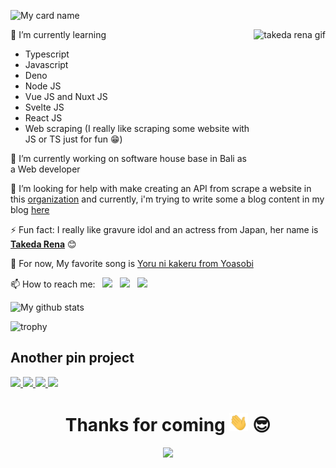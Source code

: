![My card name](https://cardivo.vercel.app/api?name=Satya%20Wikananda&description=Hi,%20i%27m%20a%20front%20end%20web%20developer%20and%20i%27m%2019%20y.o.%20Nice%20to%20meet%20you%20%F0%9F%91%8B&image=https://pbs.twimg.com/profile_images/1295263306731536385/lSqa7QG7_400x400.jpg&backgroundColor=%23ecf0f1&instagram=satyawikananda&linkedin=I%20Gusti%20Ngurah%20Satya%20%20Wikananda&github=satyawikananda&twitter=satya_wikananda&pattern=leaf&colorPattern=%23eaeaea)

<img align="right" alt="takeda rena gif" height=200 src="https://firebasestorage.googleapis.com/v0/b/megumin-wiki.appspot.com/o/rena1.gif?alt=media&token=a8ed0a79-d7d3-41bc-a318-8b96bf556f96" />

🌱 I’m currently learning 
  - Typescript
  - Javascript
  - Deno
  - Node JS
  - Vue JS and Nuxt JS
  - Svelte JS
  - React JS
  - Web scraping (I really like scraping some website with JS or TS just for fun 😁)
  
 
 🔭 I’m currently working on software house base in Bali as a Web developer
 
 🤔 I’m looking for help with make creating an API from scrape a website in this [organization](https://github.com/Kizu-API) and currently, i'm trying to write some a blog content in my blog [here](https://grammer-blog.vercel.app)
 
 ⚡ Fun fact: I really like gravure idol and an actress from Japan, her name is [**Takeda Rena**](https://instagram.com/rena_takeda) 😊
 
 🎵 For now, My favorite song is [Yoru ni kakeru from Yoasobi](https://www.youtube.com/watch?v=x8VYWazR5mE)
 
 📫 How to reach me: 
 &nbsp; [<img src="https://www.freepnglogos.com/uploads/logo-gmail-png/logo-gmail-png-brand-brands-gmail-logo-logos-icon-22.png" width="20px">](mailto:satyawikananda456@gmail.com) &nbsp; [<img src="https://pngimg.com/uploads/telegram/telegram_PNG30.png" width="20px">](https://t.me/satyawikananda) &nbsp; [<img src="https://upload.wikimedia.org/wikipedia/commons/thumb/4/41/LINE_logo.svg/480px-LINE_logo.svg.png" width="20px">](http://line.me/ti/p/~satyawikananda234)
 

![My github stats](https://github-readme-stats.vercel.app/api?username=satyawikananda&show_icons=true)

![trophy](https://github-profile-trophy.vercel.app/?username=satyawikananda)

## Another pin project

<a href="https://github.com/satyawikananda/vucovid-covid-info">
	<img src="https://github-readme-stats.vercel.app/api/pin/?username=satyawikananda&repo=vucovid-covid-info">
</a>

<a href="https://github.com/satyawikananda/yummy">
	<img src="https://github-readme-stats.vercel.app/api/pin/?username=satyawikananda&repo=yummy">
</a>

<a href="https://github.com/satyawikananda/your-fav-playlist">
	<img src="https://github-readme-stats.vercel.app/api/pin/?username=satyawikananda&repo=your-fav-playlist">
</a>

<a href="https://github.com/satyawikananda/Sekolahku-ID/">
	<img src="https://github-readme-stats.vercel.app/api/pin/?username=satyawikananda&repo=Sekolahku-ID">
</a>

 <h1 align="center"><b>Thanks</b> for coming <img src="https://raw.githubusercontent.com/ABSphreak/ABSphreak/master/gifs/Hi.gif" width="30px"> 😎</h1>

 <div align="center">
	<img src="https://firebasestorage.googleapis.com/v0/b/megumin-wiki.appspot.com/o/tumblr_d08e637baa533d212ec6915f136296c0_4e660d87_500.gif?alt=media&token=4b0e6841-9926-4632-bdb8-fe9533bff14d">
</div>

<!--
**satyawikananda/satyawikananda** is a ✨ _special_ ✨ repository because its `README.md` (this file) appears on your GitHub profile.

Here are some ideas to get you started:

- 👯 I’m looking to collaborate on ...
- 🤔 I’m looking for help with ...
- 💬 Ask me about ...
- 
- 😄 Pronouns: ...
- 
-->
